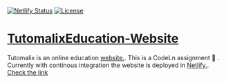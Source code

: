 [![Netlify Status](https://api.netlify.com/api/v1/badges/2ce839a9-a27a-4d51-a900-1b2f9db951fd/deploy-status)](https://app.netlify.com/sites/tutomalix/deploys) [![License](https://img.shields.io/badge/License-Apache%202.0-blue.svg)](https://github.com/VictorOmondi1997/TutomalixEducation-Website/blob/master/LICENSE)
# [TutomalixEducation-Website](https://tutomalix.netlify.com/)
Tutomalix is an online education [website.](https://tutomalix.netlify.com/). This is a CodeLn assignment :book: . Currently with continous integration the website is deployed in [Netlify.](https://tutomalix.netlify.com/). [Check the link](https://tutomalix.netlify.com/)
